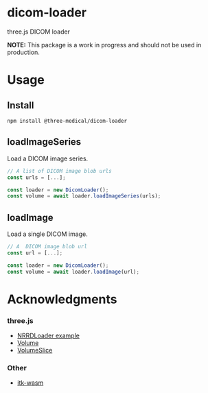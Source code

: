 # dicom-loader

three.js DICOM loader

**NOTE:** This package is a work in progress and should not be used in production.

# Usage

## Install

```
npm install @three-medical/dicom-loader
```

## loadImageSeries

Load a DICOM image series.

```typescript
// A list of DICOM image blob urls
const urls = [...];

const loader = new DicomLoader();
const volume = await loader.loadImageSeries(urls);
```

## loadImage

Load a single DICOM image.

```typescript
// A  DICOM image blob url
const url = [...];

const loader = new DicomLoader();
const volume = await loader.loadImage(url);
```

# Acknowledgments

### three.js

- [NRRDLoader example](https://github.com/mrdoob/three.js/blob/master/examples/jsm/loaders/NRRDLoader.js)
- [Volume](https://github.com/mrdoob/three.js/blob/master/examples/jsm/misc/Volume.js)
- [VolumeSlice](https://github.com/mrdoob/three.js/blob/master/examples/jsm/misc/VolumeSlice.js)

### Other

- [itk-wasm](https://github.com/InsightSoftwareConsortium/itk-wasm)

